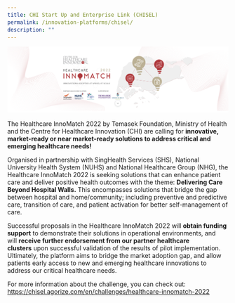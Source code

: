 ```yaml
---
title: CHI Start Up and Enterprise Link (CHISEL)
permalink: /innovation-platforms/chisel/
description: ""
---
```

![](/images/Healthcare%20InnoMatch%202022.png)

The Healthcare InnoMatch 2022 by Temasek Foundation, Ministry of Health and the Centre for Healthcare Innovation (CHI) are calling for **innovative, market-ready or near market-ready solutions to address critical and emerging healthcare needs!**

  
Organised in partnership with SingHealth Services (SHS), National University Health System (NUHS) and National Healthcare Group (NHG), the Healthcare InnoMatch 2022 is seeking solutions that can enhance patient care and deliver positive health outcomes with the theme: **Delivering Care Beyond Hospital Walls.** This encompasses solutions that bridge the gap between hospital and home/community; including preventive and predictive care, transition of care, and patient activation for better self-management of care.

  
Successful proposals in the Healthcare InnoMatch 2022 will **obtain funding support** to demonstrate their solutions in operational environments, and will **receive further endorsement from our partner healthcare clusters** upon successful validation of the results of pilot implementation. Ultimately, the platform aims to bridge the market adoption gap, and allow patients early access to new and emerging healthcare innovations to address our critical healthcare needs.

For more information about the challenge, you can check out: https://chisel.agorize.com/en/challenges/healthcare-innomatch-2022